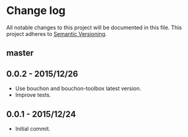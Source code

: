 # Change log

All notable changes to this project will be documented in this file.
This project adheres to [Semantic Versioning](http://semver.org/).

## master

## 0.0.2 - 2015/12/26

* Use bouchon and bouchon-toolbox latest version.
* Improve tests.

## 0.0.1 - 2015/12/24

* Initial commit.
